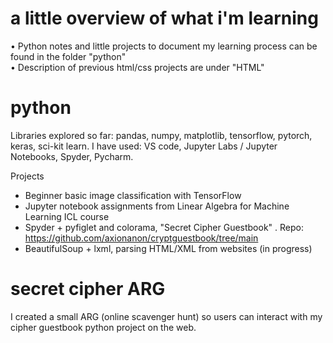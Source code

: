 # a little overview of what i'm learning

• Python notes and little projects to document my learning process can be found in the folder "python" <br>
• Description of previous html/css projects are under "HTML" <br>

# python
Libraries explored so far: pandas, numpy, matplotlib, tensorflow, pytorch, keras, sci-kit learn.
I have used: VS code, Jupyter Labs / Jupyter Notebooks, Spyder, Pycharm.

Projects
- Beginner basic image classification with TensorFlow
- Jupyter notebook assignments from Linear Algebra for Machine Learning ICL course
- Spyder + pyfiglet and colorama, "Secret Cipher Guestbook" . Repo: https://github.com/axionanon/cryptguestbook/tree/main
- BeautifulSoup + lxml, parsing HTML/XML from websites (in progress)
  
# secret cipher ARG
I created a small ARG (online scavenger hunt) so users can interact with my cipher guestbook python project on the web.
